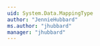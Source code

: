 ```yaml
---
uid: System.Data.MappingType
author: "JennieHubbard"
ms.author: "jhubbard"
manager: "jhubbard"
---
```


